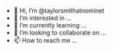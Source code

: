 - 👋 Hi, I’m @taylorsmithatnominet
- 👀 I’m interested in ...
- 🌱 I’m currently learning ...
- 💞️ I’m looking to collaborate on ...
- 📫 How to reach me ...

<!---
taylorsmithatnominet/taylorsmithatnominet is a ✨ special ✨ repository because its `README.md` (this file) appears on your GitHub profile.
You can click the Preview link to take a look at your changes.
--->
